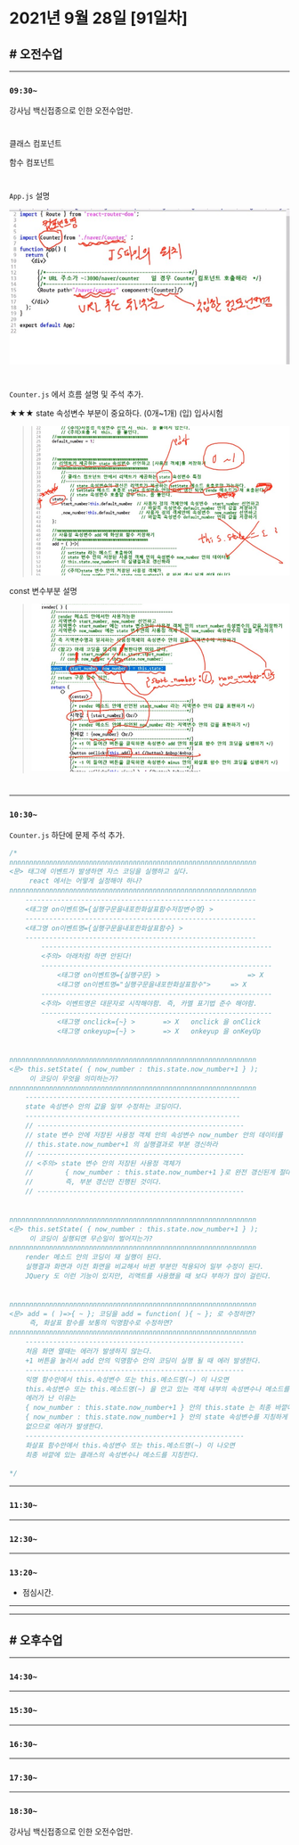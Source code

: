 # 2021년 9월 28일 [91일차]

## # 오전수업
----
### `09:30~`

강사님 백신접종으로 인한 오전수업만.

#

클래스 컴포넌트    

함수 컴포넌트     

#

`App.js` 설명  

![App.js 설명](https://github.com/SungWoo0315/study-repository/blob/main/image-save/20210929%200027_Appjs_%EC%84%A4%EB%AA%85.jpg)    

#

`Counter.js` 에서 흐름 설명 및 주석 추가.    

★★★ state 속성변수 부분이 중요하다. (0개~1개)  (입) 입사시험    

> ![state 속성변수](https://github.com/SungWoo0315/study-repository/blob/main/image-save/20210929%200035_state%EC%86%8D%EC%84%B1%EB%B3%80%EC%88%98_.jpg)    


const 변수부분 설명  

> ![const 변수부분 설명](https://github.com/SungWoo0315/study-repository/blob/main/image-save/20210929%200048_%EB%B3%80%EC%88%98%20%EC%84%A4%EB%AA%85_.jpg)   

#

----
### `10:30~`

`Counter.js` 하단에 문제 주석 추가.   

```js
/*
nnnnnnnnnnnnnnnnnnnnnnnnnnnnnnnnnnnnnnnnnnnnnnnnnnnnnnnnnnnnnn
<문> 태그에 이벤트가 발생하면 자스 코딩을 실행하고 싶다.
     react 에서는 어떻게 실정해야 하나?
nnnnnnnnnnnnnnnnnnnnnnnnnnnnnnnnnnnnnnnnnnnnnnnnnnnnnnnnnnnnnn
    ----------------------------------------------------------
    <태그명 on이벤트명={실행구문을내포한화살표함수저장변수명} >
    ----------------------------------------------------------
    <태그명 on이벤트명={실행구문을내포한화살표함수} >
    ----------------------------------------------------------
        ----------------------------------------------------------
        <주의> 아래처럼 하면 안된다!
        ----------------------------------------------------------
            <태그명 on이벤트명={실행구문} >                      => X
            <태그명 on이벤트명="실행구문을내포한화살표함수">     => X
        ----------------------------------------------------------
        <주의> 이벤트명은 대문자로 시작해야함. 즉, 카멜 표기법 준수 해야함.
        ----------------------------------------------------------
            <태그명 onclick={~} >       => X   onclick 을 onClick
            <태그명 onkeyup={~} >       => X   onkeyup 을 onKeyUp


nnnnnnnnnnnnnnnnnnnnnnnnnnnnnnnnnnnnnnnnnnnnnnnnnnnnnnnnnnnnnn
<문> this.setState( { now_number : this.state.now_number+1 } );
     이 코딩이 무엇을 의미하는가?
nnnnnnnnnnnnnnnnnnnnnnnnnnnnnnnnnnnnnnnnnnnnnnnnnnnnnnnnnnnnnn
    ------------------------------------------------------
    state 속성변수 안의 값을 일부 수정하는 코딩이다.
    ------------------------------------------------------
    // ----------------------------------------------------
    // state 변수 안에 저장된 사용정 객체 안의 속성변수 now_number 안의 데이터를
    // this.state.now_number+1 의 실행결과로 부분 갱신하라
    // ----------------------------------------------------
    // <주의> state 변수 안의 저장된 사용정 객체가
    //        { now_number : this.state.now_number+1 }로 완전 갱신된게 절대 아니다.
    //        즉, 부분 갱신만 진행된 것이다.
    // ----------------------------------------------------


nnnnnnnnnnnnnnnnnnnnnnnnnnnnnnnnnnnnnnnnnnnnnnnnnnnnnnnnnnnnnn
<문> this.setState( { now_number : this.state.now_number+1 } );
     이 코딩이 실행되면 무슨일이 벌어지는가? 
nnnnnnnnnnnnnnnnnnnnnnnnnnnnnnnnnnnnnnnnnnnnnnnnnnnnnnnnnnnnnn
    render 메소드 안의 코딩이 재 실행이 된다.   
    실행결과 화면과 이전 화면을 비교해서 바뀐 부분만 적용되어 일부 수정이 된다.  
    JQuery 도 이런 기능이 있지만, 리액트를 사용했을 때 보다 부하가 많이 걸린다. 
    

nnnnnnnnnnnnnnnnnnnnnnnnnnnnnnnnnnnnnnnnnnnnnnnnnnnnnnnnnnnnnn
<문> add = ( )=>{ ~ }; 코딩을 add = function( ){ ~ }; 로 수정하면?
     즉, 화살표 함수를 보통의 익명함수로 수정하면?
nnnnnnnnnnnnnnnnnnnnnnnnnnnnnnnnnnnnnnnnnnnnnnnnnnnnnnnnnnnnnn
    -------------------------------------------------------
    처음 화면 열때는 에러가 발생하지 않는다. 
    +1 버튼을 눌러서 add 안의 익명함수 안의 코딩이 실행 될 때 에러 발생한다.
    -------------------------------------------------------
    익명 함수안에서 this.속성변수 또는 this.메소드명(~) 이 나오면
    this.속성변수 또는 this.메소드명(~) 을 안고 있는 객체 내부의 속성변수나 메소드를 지칭한다.  
    에러가 난 이유는
    { now_number : this.state.now_number+1 } 안의 this.state 는 최종 바깥에 있는 state 속성변수를 지칭하는게 아니라 
    { now_number : this.state.now_number+1 } 안의 state 속성변수를 지칭하게 된다.
    없으므로 에러가 발생한다.  
    -------------------------------------------------------
    화살표 함수안에서 this.속성변수 또는 this.메소드명(~) 이 나오면
    최종 바깥에 있는 클래스의 속성변수나 메소드를 지칭한다.  

*/
```

----
### `11:30~`










----
### `12:30~`








----
### `13:20~`

  - 점심시간.

---
---

## # 오후수업

---
### `14:30~`

---
### `15:30~`

----
### `16:30~`

----
### `17:30~`

----
### `18:30~`

강사님 백신접종으로 인한 오전수업만.